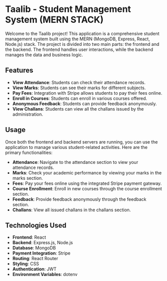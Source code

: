 # Taalib - Student Management System (MERN STACK)

Welcome to the Taalib project! This application is a comprehensive student management system built using the MERN (MongoDB, Express, React, Node.js) stack. The project is divided into two main parts: the frontend and the backend. The frontend handles user interactions, while the backend manages the data and business logic.

## Features

- **View Attendance**: Students can check their attendance records.
- **View Marks**: Students can see their marks for different subjects.
- **Pay Fees**: Integration with Stripe allows students to pay their fees online.
- **Enroll in Courses**: Students can enroll in various courses offered.
- **Anonymous Feedback**: Students can provide feedback anonymously.
- **View Challans**: Students can view all the challans issued by the administration.

## Usage

Once both the frontend and backend servers are running, you can use the application to manage various student-related activities. Here are the primary functionalities:

- **Attendance**: Navigate to the attendance section to view your attendance records.
- **Marks**: Check your academic performance by viewing your marks in the marks section.
- **Fees**: Pay your fees online using the integrated Stripe payment gateway.
- **Course Enrollment**: Enroll in new courses through the course enrollment section.
- **Feedback**: Provide feedback anonymously through the feedback section.
- **Challans**: View all issued challans in the challans section.


## Technologies Used

- **Frontend**: React
- **Backend**: Express.js, Node.js
- **Database**: MongoDB
- **Payment Integration**: Stripe
- **Routing**: React Router
- **Styling**: CSS 
- **Authentication**: JWT 
- **Environment Variables**: dotenv

